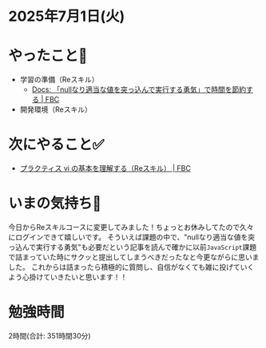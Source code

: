 # 2025年7月1日(火)

# やったこと📝

- 学習の準備（Reスキル）
  - [Docs: 「nullなり適当な値を突っ込んで実行する勇気」で時間を節約する \| FBC](https://bootcamp.fjord.jp/pages/put-null-value)
- 開発環境（Reスキル）

# 次にやること✅

- [プラクティス vi の基本を理解する（Reスキル） \| FBC](https://bootcamp.fjord.jp/practices/299)
# いまの気持ち🫶

今日からReスキルコースに変更してみました！ちょっとお休みしてたので久々にログインできて嬉しいです。
そういえば課題の中で、"nullなり適当な値を突っ込んで実行する勇気"も必要だという記事を読んで確かに以前`JavaScript`課題で詰まっていた時にサクッと提出してしまうべきだったなと今更ながらに思いました。
これからは詰まったら積極的に質問し、自信がなくても雑に投げていくよう心掛けていきたいと思います！！

# 勉強時間
2時間(合計: 351時間30分)
